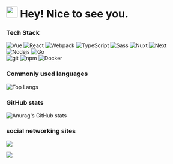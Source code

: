 # <img src="https://emojis.slackmojis.com/emojis/images/1531849430/4246/blob-sunglasses.gif?1531849430" width="30"/> Hey! Nice to see you.

### Tech Stack

<div>
    <img alt="Vue" src="https://img.shields.io/badge/-vue-45b8d8?style=flat-square&logo=vuedotjs&logoColor=green" />
    <img alt="React" src="https://img.shields.io/badge/-React-46a2f1?style=flat-square&logo=react&logoColor=white" />
    <img alt="Webpack" src="https://img.shields.io/badge/-Webpack-8DD6F9?style=flat-square&logo=webpack&logoColor=white" />
    <img alt="TypeScript" src="https://img.shields.io/badge/-TypeScript-007ACC?style=flat-square&logo=typescript&logoColor=yellow" />
    <img alt="Sass" src="https://img.shields.io/badge/-Sass-CC6699?style=flat-square&logo=sass&logoColor=white" />
    <img alt="Nuxt" src="https://img.shields.io/badge/-Nuxt-F05032?style=flat-square&logo=nuxtdotjs&logoColor=white" />
    <img alt="Next" src="https://img.shields.io/badge/-Next-764ABC?style=flat-square&logo=nextdotjs&logoColor=green" />
</div>

<div>
    <img alt="Nodejs" src="https://img.shields.io/badge/-Nodejs-43853d?style=flat-square&logo=Node.js&logoColor=white" />
    <img alt="Go" src="https://img.shields.io/badge/-Go-43853d?style=flat-square&logo=go&logoColor=lightBlue" />
</div>

<div>
    <img alt="git" src="https://img.shields.io/badge/-Git-F05032?style=flat-square&logo=git&logoColor=white" />
    <img alt="npm" src="https://img.shields.io/badge/-NPM-CB3837?style=flat-square&logo=npm&logoColor=white" />
    <img alt="Docker" src="https://img.shields.io/badge/-Docker-46a2f1?style=flat-square&logo=docker&logoColor=white" />
</div>

### Commonly used languages

![Top Langs](https://github-readme-stats.vercel.app/api/top-langs/?username=MinorN&layout=compact)

### GitHub stats

![Anurag's GitHub stats](https://github-readme-stats.vercel.app/api?username=MinorN&theme=radical)

### social networking sites

![](https://stats.justsong.cn/api/zhihu?username=xiao-njiang-98)

![](https://stats.justsong.cn/api/leetcode?username=ling-v4d&cn=true)
